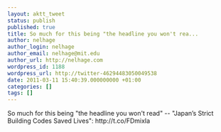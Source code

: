 ```yaml
---
layout: aktt_tweet
status: publish
published: true
title: So much for this being "the headline you won't rea...
author: nelhage
author_login: nelhage
author_email: nelhage@mit.edu
author_url: http://nelhage.com
wordpress_id: 1188
wordpress_url: http://twitter-46294483050049538
date: 2011-03-11 15:40:39.000000000 +01:00
categories: []
tags: []
---
```

So much for this being "the headline you won't read" -- "Japan&rsquo;s Strict Building Codes Saved Lives": http:&#47;&#47;t.co&#47;FDmixIa
